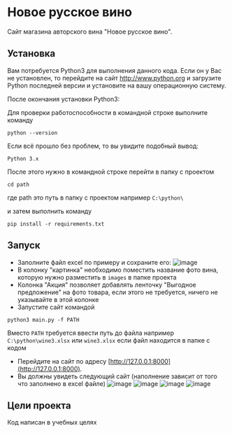 # Новое русское вино

Сайт магазина авторского вина "Новое русское вино".

## Установка

Вам потребуется Python3 для выполнения данного кода. Если он у Вас не установлен, то перейдите на сайт http://www.python.org и загрузите Python последней версии и установите на вашу операционную систему.

После окончания установки Python3:

Для проверки работоспособности в командной строке выполните команду
```
python --version
```
Если всё прошло без проблем, то вы увидите подобный вывод:

```Python 3.x```

После этого нужно в командной строкe перейти в папку с проектом 
```
cd path
```
где path это путь в папку с проектом например `C:\python\`

и затем выполнить команду <br>
```
pip install -r requirements.txt
```

## Запуск

- Заполните файл excel по примеру и сохраните его:
![image](https://user-images.githubusercontent.com/88648536/234756319-74f0603e-2f0b-4fb3-9db5-16ab62aac804.png)
- В колонку "картинка" необходимо поместить название фото вина, которую нужно разместить в `images` в папке проекта
- Колонка "Акция" позволяет добавлять ленточку "Выгодное предложение" на фото товара, если этого не требуется, ничего не указывайте в этой колонке
- Запустите сайт командой
```
python3 main.py -f PATH
```
Вместо `PATH` требуется ввести путь до файла например `C:\python\wine3.xlsx` или `wine3.xlsx` если файл находится в папке с кодом

- Перейдите на сайт по адресу [http://127.0.0.1:8000](http://127.0.0.1:8000).
- Вы должны увидеть следующий сайт (наполнение зависит от того что заполнено в excel файле)
![image](https://user-images.githubusercontent.com/88648536/234756527-7c4f66b7-22e3-45ba-b0c3-34542db23f0d.png)
![image](https://user-images.githubusercontent.com/88648536/234756562-2f2b1bc0-0f29-4d4e-87d1-cb02582f3518.png)
![image](https://user-images.githubusercontent.com/88648536/234756621-74e90519-e34e-478b-8fc2-bd769bad7f2b.png)
![image](https://user-images.githubusercontent.com/88648536/234756757-073aa75b-c857-4041-9a70-9206297f5fe4.png)


## Цели проекта

Код написан в учебных целях
